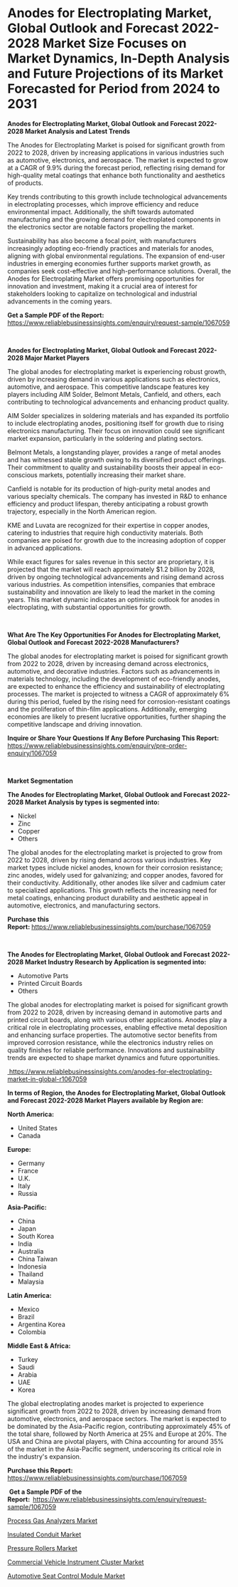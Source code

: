 <p><h1>Anodes for Electroplating Market, Global Outlook and Forecast 2022-2028 Market Size Focuses on Market Dynamics, In-Depth Analysis and Future Projections of its Market Forecasted for Period from 2024 to 2031</h1></p><p><strong>Anodes for Electroplating Market, Global Outlook and Forecast 2022-2028 Market Analysis and Latest Trends</strong></p>
<p><p>The Anodes for Electroplating Market is poised for significant growth from 2022 to 2028, driven by increasing applications in various industries such as automotive, electronics, and aerospace. The market is expected to grow at a CAGR of 9.9% during the forecast period, reflecting rising demand for high-quality metal coatings that enhance both functionality and aesthetics of products. </p><p>Key trends contributing to this growth include technological advancements in electroplating processes, which improve efficiency and reduce environmental impact. Additionally, the shift towards automated manufacturing and the growing demand for electroplated components in the electronics sector are notable factors propelling the market. </p><p>Sustainability has also become a focal point, with manufacturers increasingly adopting eco-friendly practices and materials for anodes, aligning with global environmental regulations. The expansion of end-user industries in emerging economies further supports market growth, as companies seek cost-effective and high-performance solutions. Overall, the Anodes for Electroplating Market offers promising opportunities for innovation and investment, making it a crucial area of interest for stakeholders looking to capitalize on technological and industrial advancements in the coming years.</p></p>
<p><strong>Get a Sample PDF of the Report:&nbsp;</strong> <a href="https://www.reliablebusinessinsights.com/enquiry/request-sample/1067059">https://www.reliablebusinessinsights.com/enquiry/request-sample/1067059</a></p>
<p>&nbsp;</p>
<p><strong>Anodes for Electroplating Market, Global Outlook and Forecast 2022-2028 Major Market Players</strong></p>
<p><p>The global anodes for electroplating market is experiencing robust growth, driven by increasing demand in various applications such as electronics, automotive, and aerospace. This competitive landscape features key players including AIM Solder, Belmont Metals, Canfield, and others, each contributing to technological advancements and enhancing product quality.</p><p>AIM Solder specializes in soldering materials and has expanded its portfolio to include electroplating anodes, positioning itself for growth due to rising electronics manufacturing. Their focus on innovation could see significant market expansion, particularly in the soldering and plating sectors.</p><p>Belmont Metals, a longstanding player, provides a range of metal anodes and has witnessed stable growth owing to its diversified product offerings. Their commitment to quality and sustainability boosts their appeal in eco-conscious markets, potentially increasing their market share.</p><p>Canfield is notable for its production of high-purity metal anodes and various specialty chemicals. The company has invested in R&D to enhance efficiency and product lifespan, thereby anticipating a robust growth trajectory, especially in the North American region.</p><p>KME and Luvata are recognized for their expertise in copper anodes, catering to industries that require high conductivity materials. Both companies are poised for growth due to the increasing adoption of copper in advanced applications.</p><p>While exact figures for sales revenue in this sector are proprietary, it is projected that the market will reach approximately $1.2 billion by 2028, driven by ongoing technological advancements and rising demand across various industries. As competition intensifies, companies that embrace sustainability and innovation are likely to lead the market in the coming years. This market dynamic indicates an optimistic outlook for anodes in electroplating, with substantial opportunities for growth.</p></p>
<p>&nbsp;</p>
<p><strong>What Are The Key Opportunities For Anodes for Electroplating Market, Global Outlook and Forecast 2022-2028 Manufacturers?</strong></p>
<p><p>The global anodes for electroplating market is poised for significant growth from 2022 to 2028, driven by increasing demand across electronics, automotive, and decorative industries. Factors such as advancements in materials technology, including the development of eco-friendly anodes, are expected to enhance the efficiency and sustainability of electroplating processes. The market is projected to witness a CAGR of approximately 6% during this period, fueled by the rising need for corrosion-resistant coatings and the proliferation of thin-film applications. Additionally, emerging economies are likely to present lucrative opportunities, further shaping the competitive landscape and driving innovation.</p></p>
<p><strong>Inquire or Share Your Questions If Any Before Purchasing This Report:</strong> <a href="https://www.reliablebusinessinsights.com/enquiry/pre-order-enquiry/1067059">https://www.reliablebusinessinsights.com/enquiry/pre-order-enquiry/1067059</a></p>
<p>&nbsp;</p>
<p><strong>Market Segmentation</strong></p>
<p><strong>The Anodes for Electroplating Market, Global Outlook and Forecast 2022-2028 Market Analysis by types is segmented into:</strong></p>
<p><ul><li>Nickel</li><li>Zinc</li><li>Copper</li><li>Others</li></ul></p>
<p><p>The global anodes for the electroplating market is projected to grow from 2022 to 2028, driven by rising demand across various industries. Key market types include nickel anodes, known for their corrosion resistance; zinc anodes, widely used for galvanizing; and copper anodes, favored for their conductivity. Additionally, other anodes like silver and cadmium cater to specialized applications. This growth reflects the increasing need for metal coatings, enhancing product durability and aesthetic appeal in automotive, electronics, and manufacturing sectors.</p></p>
<p><strong>Purchase this Report:&nbsp;</strong><a href="https://www.reliablebusinessinsights.com/purchase/1067059">https://www.reliablebusinessinsights.com/purchase/1067059</a></p>
<p>&nbsp;</p>
<p><strong>The Anodes for Electroplating Market, Global Outlook and Forecast 2022-2028 Market Industry Research by Application is segmented into:</strong></p>
<p><ul><li>Automotive Parts</li><li>Printed Circuit Boards</li><li>Others</li></ul></p>
<p><p>The global anodes for electroplating market is poised for significant growth from 2022 to 2028, driven by increasing demand in automotive parts and printed circuit boards, along with various other applications. Anodes play a critical role in electroplating processes, enabling effective metal deposition and enhancing surface properties. The automotive sector benefits from improved corrosion resistance, while the electronics industry relies on quality finishes for reliable performance. Innovations and sustainability trends are expected to shape market dynamics and future opportunities.</p></p>
<p><a href="https://www.reliablebusinessinsights.com/anodes-for-electroplating-market-in-global-r1067059">&nbsp;https://www.reliablebusinessinsights.com/anodes-for-electroplating-market-in-global-r1067059</a></p>
<p><strong>In terms of Region, the Anodes for Electroplating Market, Global Outlook and Forecast 2022-2028 Market Players available by Region are:</strong></p>
<p>
    <p> <strong> North America: </strong>
        <ul>
            <li>United States</li>
            <li>Canada</li>
        </ul>
        </p> 
    <p> <strong> Europe: </strong>
        <ul>
            <li>Germany</li>
            <li>France</li>
            <li>U.K.</li>
            <li>Italy</li>
            <li>Russia</li>
        </ul>
        </p> 
    <p> <strong> Asia-Pacific: </strong>
        <ul>
            <li>China</li>
            <li>Japan</li>
            <li>South Korea</li>
            <li>India</li>
            <li>Australia</li>
            <li>China Taiwan</li>
            <li>Indonesia</li>
            <li>Thailand</li>
            <li>Malaysia</li>
        </ul>
        </p> 
    <p> <strong> Latin America: </strong>
        <ul>
            <li>Mexico</li>
            <li>Brazil</li>
            <li>Argentina Korea</li>
            <li>Colombia</li>
        </ul>
        </p> 
    <p> <strong> Middle East & Africa: </strong>
        <ul>
            <li>Turkey</li>
            <li>Saudi</li>
            <li>Arabia</li>
            <li>UAE</li>
            <li>Korea</li>
        </ul>
    </p>
    </p>
<p><p>The global electroplating anodes market is projected to experience significant growth from 2022 to 2028, driven by increasing demand from automotive, electronics, and aerospace sectors. The market is expected to be dominated by the Asia-Pacific region, contributing approximately 45% of the total share, followed by North America at 25% and Europe at 20%. The USA and China are pivotal players, with China accounting for around 35% of the market in the Asia-Pacific segment, underscoring its critical role in the industry's expansion.</p></p>
<p><strong>Purchase this Report: </strong><a href="https://www.reliablebusinessinsights.com/purchase/1067059">https://www.reliablebusinessinsights.com/purchase/1067059</a></p>
<p>&nbsp;<strong>Get a Sample PDF of the Report:&nbsp;&nbsp;</strong><a href="https://www.reliablebusinessinsights.com/enquiry/request-sample/1067059">https://www.reliablebusinessinsights.com/enquiry/request-sample/1067059</a></p>
<p><strong></strong></p>
<p><p><a href="https://medium.com/@williambatz1907/the-global-market-overview-of-the-process-gas-analyzers-market-provides-a-unique-perspective-on-681d137a6684">Process Gas Analyzers Market</a></p><p><a href="https://issuu.com/reportprime-2/docs/insulated-conduit-market-size-2030._49f7e46a0070a3">Insulated Conduit Market</a></p><p><a href="https://medium.com/@williambatz1907/charting-the-future-comprehensive-analysis-of-the-global-pressure-rollers-market-2024-2031-eb40a00a262c">Pressure Rollers Market</a></p><p><a href="https://www.linkedin.com/pulse/commercial-vehicle-instrument-cluster-market-strategic-insights-ajwpc?trackingId=RkSh2tXjTPy5jrJlATRi5A%3D%3D">Commercial Vehicle Instrument Cluster Market</a></p><p><a href="https://www.linkedin.com/pulse/global-automotive-seat-control-module-market-share-growth-xxfac?trackingId=jc%2BqgyHbT%2By3FBs45cwZHQ%3D%3D">Automotive Seat Control Module Market</a></p></p>